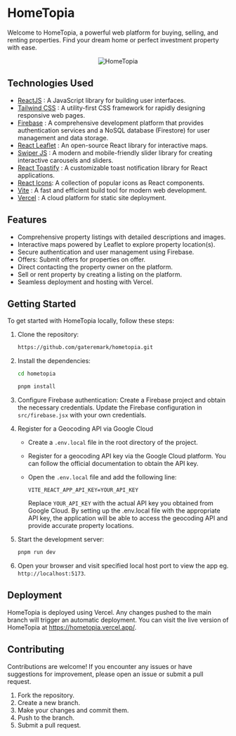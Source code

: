 # HomeTopia

Welcome to HomeTopia, a powerful web platform for buying, selling, and renting properties. Find your dream home or perfect investment property with ease.
<div align="center">
   
![HomeTopia](https://gateremark.vercel.app/img/projects/projects_post_8.png)
   
</div>


## Technologies Used

- [ReactJS](https://react.dev/) : A JavaScript library for building user interfaces.
- [Tailwind CSS](https://tailwindcss.com/) : A utility-first CSS framework for rapidly designing responsive web pages.
- [Firebase](https://firebase.google.com/) : A comprehensive development platform that provides authentication services and a NoSQL database (Firestore) for user management and data storage.
- [React Leaflet](https://react-leaflet.js.org/) : An open-source React library for interactive maps.
- [Swiper JS](https://swiperjs.com/) : A modern and mobile-friendly slider library for creating interactive carousels and sliders.
- [React Toastify](https://fkhadra.github.io/react-toastify/introduction/) : A customizable toast notification library for React applications.
- [React Icons](https://react-icons.github.io/react-icons/): A collection of popular icons as React components.
- [Vite](https://vitejs.dev/) : A fast and efficient build tool for modern web development.
- [Vercel](https://vercel.com/) : A cloud platform for static site deployment.

## Features

- Comprehensive property listings with detailed descriptions and images.
- Interactive maps powered by Leaflet to explore property location(s).
- Secure authentication and user management using Firebase.
- Offers: Submit offers for properties on offer.
- Direct contacting the property owner on the platform.
- Sell or rent property by creating a listing on the platform.
- Seamless deployment and hosting with Vercel.

## Getting Started

To get started with HomeTopia locally, follow these steps:

1. Clone the repository:
   ```bash
   https://github.com/gateremark/hometopia.git
   ```
   
2. Install the dependencies:
   ```bash
   cd hometopia
   ```
   ```bash
   pnpm install
   ```
   
3. Configure Firebase authentication:
   Create a Firebase project and obtain the necessary credentials.
   Update the Firebase configuration in `src/firebase.jsx` with your own credentials.
   
4.  Register for a Geocoding API via Google Cloud
    - Create a `.env.local` file in the root directory of the project.
    - Register for a geocoding API key via the Google Cloud platform. You can follow the official documentation to obtain the API key.
    - Open the `.env.local` file and add the following line:
    
      ```env
      VITE_REACT_APP_API_KEY=YOUR_API_KEY
      ```
      Replace `YOUR_API_KEY` with the actual API key you obtained from Google Cloud. By setting up the .env.local file with the appropriate API key, the application will be able to access the geocoding API and provide accurate property locations.
   
5. Start the development server:

   ```javascript
   pnpm run dev
   ```

6. Open your browser and visit specified local host port to view the app eg. `http://localhost:5173`.


## Deployment
HomeTopia is deployed using Vercel. Any changes pushed to the main branch will trigger an automatic deployment.
You can visit the live version of HomeTopia at https://hometopia.vercel.app/.

## Contributing
Contributions are welcome! If you encounter any issues or have suggestions for improvement, please open an issue or submit a pull request.
1. Fork the repository.
2. Create a new branch.
3. Make your changes and commit them.
4. Push to the branch.
5. Submit a pull request.
